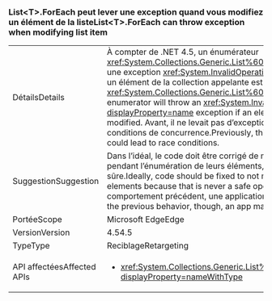 ### <a name="listlttgtforeach-can-throw-exception-when-modifying-list-item"></a><span data-ttu-id="c079f-101">List&lt;T&gt;.ForEach peut lever une exception quand vous modifiez un élément de la liste</span><span class="sxs-lookup"><span data-stu-id="c079f-101">List&lt;T&gt;.ForEach can throw exception when modifying list item</span></span>

|   |   |
|---|---|
|<span data-ttu-id="c079f-102">Détails</span><span class="sxs-lookup"><span data-stu-id="c079f-102">Details</span></span>|<span data-ttu-id="c079f-103">À compter de .NET 4.5, un énumérateur <xref:System.Collections.Generic.List%601.ForEach(System.Action{%600})> lève une exception <xref:System.InvalidOperationException?displayProperty=name> si un élément de la collection appelante est modifié.</span><span class="sxs-lookup"><span data-stu-id="c079f-103">Beginning in .NET 4.5, a <xref:System.Collections.Generic.List%601.ForEach(System.Action{%600})> enumerator will throw an <xref:System.InvalidOperationException?displayProperty=name> exception if an element in the calling collection is modified.</span></span> <span data-ttu-id="c079f-104">Avant, il ne levait pas d’exception, mais pouvait entraîner des conditions de concurrence.</span><span class="sxs-lookup"><span data-stu-id="c079f-104">Previously, this would not throw an exception but could lead to race conditions.</span></span>|
|<span data-ttu-id="c079f-105">Suggestion</span><span class="sxs-lookup"><span data-stu-id="c079f-105">Suggestion</span></span>|<span data-ttu-id="c079f-106">Dans l’idéal, le code doit être corrigé de manière à ne pas modifier les listes pendant l’énumération de leurs éléments, car cela n’est jamais une opération sûre.</span><span class="sxs-lookup"><span data-stu-id="c079f-106">Ideally, code should be fixed to not modify lists while enumerating their elements because that is never a safe operation.</span></span> <span data-ttu-id="c079f-107">Cependant, pour restaurer le comportement précédent, une application peut cibler le .NET 4.0.</span><span class="sxs-lookup"><span data-stu-id="c079f-107">To revert to the previous behavior, though, an app may target .NET 4.0.</span></span>|
|<span data-ttu-id="c079f-108">Portée</span><span class="sxs-lookup"><span data-stu-id="c079f-108">Scope</span></span>|<span data-ttu-id="c079f-109">Microsoft Edge</span><span class="sxs-lookup"><span data-stu-id="c079f-109">Edge</span></span>|
|<span data-ttu-id="c079f-110">Version</span><span class="sxs-lookup"><span data-stu-id="c079f-110">Version</span></span>|<span data-ttu-id="c079f-111">4.5</span><span class="sxs-lookup"><span data-stu-id="c079f-111">4.5</span></span>|
|<span data-ttu-id="c079f-112">Type</span><span class="sxs-lookup"><span data-stu-id="c079f-112">Type</span></span>|<span data-ttu-id="c079f-113">Reciblage</span><span class="sxs-lookup"><span data-stu-id="c079f-113">Retargeting</span></span>|
|<span data-ttu-id="c079f-114">API affectées</span><span class="sxs-lookup"><span data-stu-id="c079f-114">Affected APIs</span></span>|<ul><li><xref:System.Collections.Generic.List%601.ForEach(System.Action{%600})?displayProperty=nameWithType></li></ul>|

